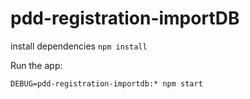 # pdd-registration-importDB

install dependencies
`npm install`

Run the app:

`DEBUG=pdd-registration-importdb:* npm start`
